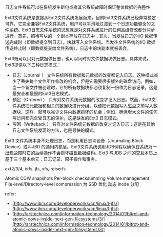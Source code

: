 
日志文件系统可以在系统发生断电或者其它系统故障时保证整体数据的完整性

Ext3文件系统是直接从Ext2文件系统发展而来，目前Ext3文件系统已经非常稳定可靠，它完全兼容Ext2文件系统，用户可以平滑地过渡到一个日志功能健全的文件系统。Ext3日志文件系统的思想就是对文件系统进行的任何高级修改都分两步进行。首先，把待写块的一个副本存放在日志中；其次，当发往日志的I/O 数据传送完成时（即数据提交到日志），块就写入文件系统。当发往文件系统的I/O 数据传送终止时（即数据提交给文件系统），日志中的块副本就被丢弃。

Ext3既可以只对元数据做日志，也可以同时对文件数据块做日志。具体来说，Ext3提供以下三种日志模式：

- 日志（Journal ） 文件系统所有数据和元数据的改变都记入日志。这种模式减少了丢失每个文件所作修改的机会，但是它需要很多额外的磁盘访问。例如，当一个新文件被创建时，它的所有数据块都必须复制一份作为日志记录。这是最安全和最慢的Ext3日志模式。
- 预定（Ordered ） 只有对文件系统元数据的改变才记入日志。然而，Ext3文件系统把元数据和相关的数据块进行分组，以便把元数据写入磁盘之前写入数据块。这样，就可以减少文件内数据损坏的机会；例如，确保增大文件的任何写访问都完全受日志的保护。这是缺省的Ext3 日志模式。
- 写回（Writeback ） 只有对文件系统元数据的改变才记入日志；这是在其他日志文件系统发现的方法，也是最快的模式。

Ext3 文件系统本身不处理日志，而是利用日志块设备（Journaling Block Device）或叫JBD 的通用内核层。Ext3文件系统调用JDB例程以确保在系统万一出现故障时它的后续操作不会损坏磁盘数据结构。Ext3 与JDB 之间的交互本质上基于三个基本单元：日志记录，原子操作和事务。


ext2/3/4, btfs, jfs, xfs, reiserfs

Atomic COW snapshots
Per-block checksumming
Volume management
File-level/Directory-level compression
为 SSD 优化
动态 inode 分配

refer:

- [http://www.ibm.com/developerworks/cn/linux/l-jfs/](http://www.ibm.com/developerworks/cn/linux/l-jfs/)
- [http://arstechnica.com/information-technology/2014/01/bitrot-and-atomic-cows-inside-next-gen-filesystems/3/](http://arstechnica.com/information-technology/2014/01/bitrot-and-atomic-cows-inside-next-gen-filesystems/3/)
